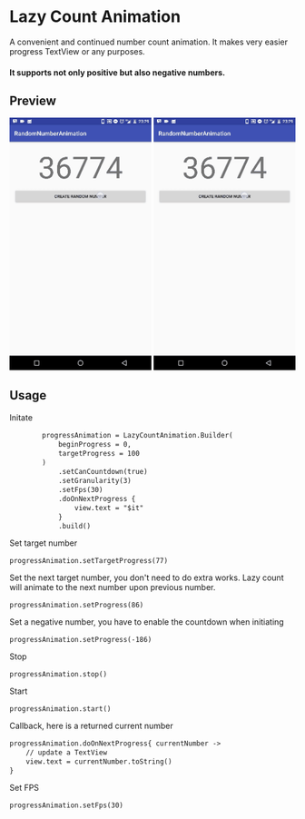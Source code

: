 # Lazy Count Animation
A convenient and continued number count animation. 
It makes very easier progress TextView or any purposes.

#### It supports not only positive but also negative numbers.

## Preview
<a href="https://github.com/IONsoft-Indonesia/RandomNumberAnimation/blob/master/art/RandomNumberGenerator.gif"><img src="https://github.com/IONsoft-Indonesia/RandomNumberAnimation/blob/master/art/RandomNumberGenerator.gif" width="250px"/></a>
<a href="https://github.com/IONsoft-Indonesia/RandomNumberAnimation/blob/master/art/RandomNumberGenerator.gif"><img src="https://github.com/IONsoft-Indonesia/RandomNumberAnimation/blob/master/art/RandomNumberGenerator.gif" width="250px"/></a>
## Usage
Initate
```
        progressAnimation = LazyCountAnimation.Builder(
            beginProgress = 0,
            targetProgress = 100
        )
            .setCanCountdown(true)
            .setGranularity(3)
            .setFps(30)
            .doOnNextProgress {
                view.text = "$it"
            }
            .build()

```

Set target number
```
progressAnimation.setTargetProgress(77)
```

Set the next target number, you don't need to do extra works. 
Lazy count will animate to the next number upon previous number.
```
progressAnimation.setProgress(86)
```

Set a negative number, you have to enable the countdown when initiating
```
progressAnimation.setProgress(-186)
```

Stop
```
progressAnimation.stop()
```

Start
```
progressAnimation.start()
```

Callback, here is a returned current number
```
progressAnimation.doOnNextProgress{ currentNumber ->
    // update a TextView
    view.text = currentNumber.toString()
}
```

Set FPS
```
progressAnimation.setFps(30)
```